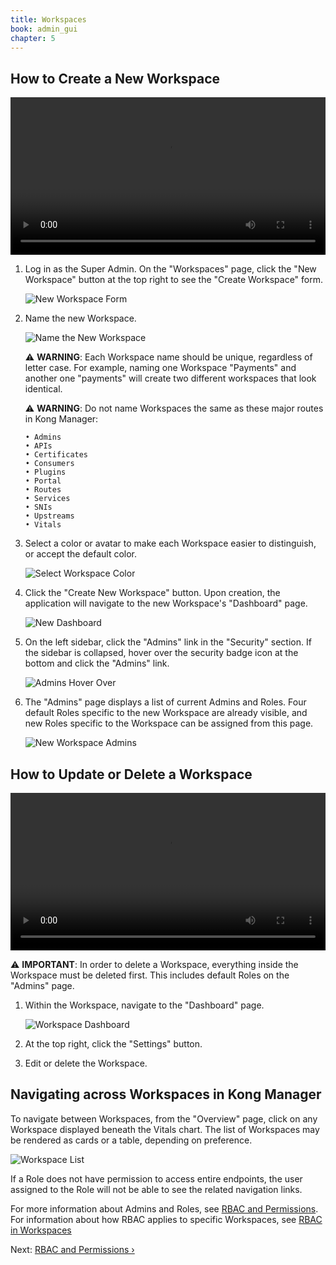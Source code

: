```yaml
---
title: Workspaces
book: admin_gui
chapter: 5
---
```


## How to Create a New Workspace

<video width="100%" autoplay loop controls>
 <source src="https://konghq.com/wp-content/uploads/2019/02/new-workspace-ent-34.mov" type="video/mp4">
 Your browser does not support the video tag.
</video>

1. Log in as the Super Admin. On the "Workspaces" page, click the "New Workspace" button at the top right to see the "Create Workspace" form.

    ![New Workspace Form](https://konghq.com/wp-content/uploads/2018/11/km-new-workspace.png)

2. Name the new Workspace.
    
    ![Name the New Workspace](https://konghq.com/wp-content/uploads/2018/11/km-name-ws.png)

    ⚠️ **WARNING**: Each Workspace name should be unique, regardless of letter 
    case. For example, naming one Workspace "Payments" and another one 
    "payments" will create two different workspaces that look identical.

    ⚠️ **WARNING**: Do not name Workspaces the same as these major routes in Kong 
    Manager:

    ```
    • Admins
    • APIs
    • Certificates
    • Consumers
    • Plugins
    • Portal
    • Routes
    • Services
    • SNIs
    • Upstreams
    • Vitals
    ```

3. Select a color or avatar to make each Workspace easier to distinguish, or accept the default color. 

    ![Select Workspace Color](https://konghq.com/wp-content/uploads/2018/11/km-color-ws.png)

4. Click the "Create New Workspace" button. Upon creation, the application will navigate to the new Workspace's "Dashboard" page.

    ![New Dashboard](https://konghq.com/wp-content/uploads/2018/11/km-new-dashboard.png)

5. On the left sidebar, click the "Admins" link in the "Security" section. If 
the sidebar is collapsed, hover over the security badge icon at the bottom and 
click the "Admins" link. 

    ![Admins Hover Over](https://konghq.com/wp-content/uploads/2018/11/admins-section.png)

6. The "Admins" page displays a list of current Admins and Roles. Four default Roles specific to the new Workspace are already visible, and new Roles specific to the Workspace can be assigned from this page. 

    ![New Workspace Admins](https://konghq.com/wp-content/uploads/2018/11/km-ws-admins.png)

## How to Update or Delete a Workspace

<video width="100%" autoplay loop controls>
 <source src="https://konghq.com/wp-content/uploads/2019/02/delete-ws-ent-34.mov" type="video/mp4">
 Your browser does not support the video tag.
</video>

⚠️ **IMPORTANT**: In order to delete a Workspace, everything inside the 
Workspace must be deleted first. This includes default Roles on the "Admins" 
page.

1. Within the Workspace, navigate to the "Dashboard" page.

    ![Workspace Dashboard](https://konghq.com/wp-content/uploads/2018/11/km-dashboard.png)

2. At the top right, click the "Settings" button.

3. Edit or delete the Workspace.

## Navigating across Workspaces in Kong Manager

To navigate between Workspaces, from the "Overview" page, click on any 
Workspace displayed beneath the Vitals chart. The list of Workspaces may be 
rendered as cards or a table, depending on preference.

![Workspace List](https://konghq.com/wp-content/uploads/2018/11/km-ws-list.png)

If a Role does not have permission to access entire endpoints, the user 
assigned to the Role will not be able to see the related navigation links.

For more information about Admins and Roles, see [RBAC and Permissions](/enterprise/{{page.kong_version}}/kong-manager/organization-management/rbac-and-perms). For 
information about how RBAC applies to specific Workspaces, see 
[RBAC in Workspaces](/enterprise/{{page.kong_version}}/kong-manager/organization-management/rbac-and-perms/#rbac-in-workspaces)

Next: [RBAC and Permissions &rsaquo;]({{page.book.next}})

